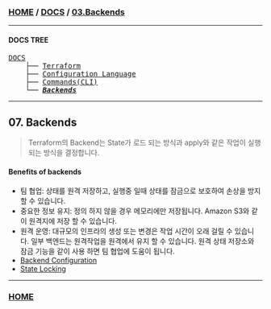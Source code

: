 ### [HOME](https://github.com/YGCHO-repo/Terraform/blob/main/README.md) / [DOCS](https://github.com/YGCHO-repo/Terraform/blob/main/DOCS/README.md) / [03.Backends](https://github.com/YGCHO-repo/Terraform/blob/main/DOCS/04_Backends/README.md)

---

#### DOCS TREE

<pre>
<a href = "https://github.com/YGCHO-repo/Terraform/blob/main/DOCS/README.md">DOCS</a>
    ├── <a href = "https://github.com/YGCHO-repo/Terraform/blob/main/DOCS/00_Terraform/README.md">Terraform</a>
    ├── <a href = "https://github.com/YGCHO-repo/Terraform/blob/main/DOCS/01_Configuration_Language/README.md">Configuration Language</a>
    ├── <a href = "https://github.com/YGCHO-repo/Terraform/blob/main/DOCS/02_Commands(CLI)/README.md">Commands(CLI)</a>
    └── <a href = "https://github.com/YGCHO-repo/Terraform/blob/main/DOCS/04_Backends/README.md"><i><b>Backends</b></i></a>
</pre>

---

## 07. Backends

> Terraform의 Backend는 State가 로드 되는 방식과 apply와 같은 작업이 실행되는 방식을 결정합니다.

#### Benefits of backends

- 팀 협업: 상태를 원격 저장하고, 실행중 일때 상태를 잠금으로 보호하여 손상을 방지 할 수 있습니다.
- 중요한 정보 유지: 정의 하지 않을 경우 메모리에만 저장됩니다. Amazon S3와 같이 원격지에 저장 할 수 있습니다.
- 원격 운영: 대규모의 인프라의 생성 또는 변경은 작업 시간이 오래 걸릴 수 있습니다. 일부 백엔드는 원격작업을 원격에서 유지 할 수 있습니다. 원격 상태 저장소와 잠금 기능을 같이 사용 하면 팀 협업에 도움이 됩니다.
- [Backend Configuration](https://github.com/YGCHO-repo/Terraform/blob/main/DOCS/03_Backends/01_Backends_Configuration/README.md)
- [State Locking](https://github.com/YGCHO-repo/Terraform/blob/main/DOCS/03_Backends/02_State_Locking/README.md)

---

### [HOME](https://github.com/YGCHO-repo/Terraform/blob/main/README.md)
